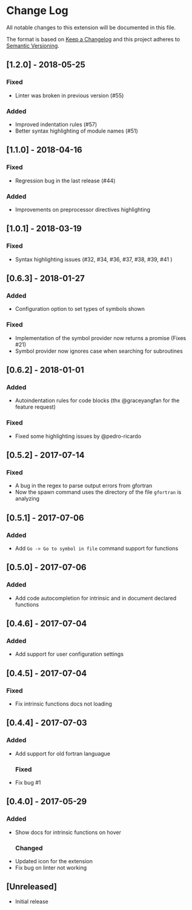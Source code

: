 # Change Log

All notable changes to this extension will be documented in this file.

The format is based on [Keep a Changelog](http://keepachangelog.com/)
and this project adheres to [Semantic Versioning](http://semver.org/).

## [1.2.0] - 2018-05-25

### Fixed
* Linter was broken in previous version (#55)

### Added
* Improved indentation rules (#57)
* Better syntax highlighting of module names (#51)

## [1.1.0] - 2018-04-16

### Fixed

* Regression bug in the last release (#44)

### Added

* Improvements on preprocessor directives highlighting

## [1.0.1] - 2018-03-19

### Fixed

* Syntax highlighting issues (#32, #34, #36, #37, #38, #39, #41 )

## [0.6.3] - 2018-01-27

### Added

* Configuration option to set types of symbols shown

### Fixed

* Implementation of the symbol provider now returns a promise (Fixes #21)
* Symbol provider now ignores case when searching for subroutines

## [0.6.2] - 2018-01-01

### Added

* Autoindentation rules for code blocks (thx @graceyangfan for the feature request)

### Fixed

* Fixed some highlighting issues by @pedro-ricardo

## [0.5.2] - 2017-07-14

### Fixed

* A bug in the regex to parse output errors from gfortran
* Now the spawn command uses the directory of the file `gfortran` is analyzing

## [0.5.1] - 2017-07-06

### Added

* Add `Go -> Go to symbol in file` command support for functions

## [0.5.0] - 2017-07-06

### Added

* Add code autocompletion for intrinsic and in document declared functions

## [0.4.6] - 2017-07-04

### Added

* Add support for user configuration settings

## [0.4.5] - 2017-07-04

### Fixed

* Fix intrinsic functions docs not loading

## [0.4.4] - 2017-07-03

### Added

* Add support for old fortran languague
  ### Fixed
* Fix bug #1

## [0.4.0] - 2017-05-29

### Added

* Show docs for intrinsic functions on hover
  ### Changed
* Updated icon for the extension
* Fix bug on linter not working

## [Unreleased]

* Initial release
